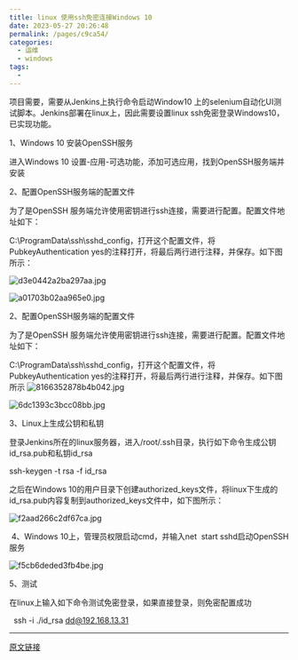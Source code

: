 ```yaml
---
title: linux 使用ssh免密连接Windows 10
date: 2023-05-27 20:26:48
permalink: /pages/c9ca54/
categories:
  - 运维
  - windows
tags:
  - 
---
```


项目需要，需要从Jenkins上执行命令启动Window10 上的selenium自动化UI测试脚本。Jenkins部署在linux上，因此需要设置linux ssh免密登录Windows10，已实现功能。

1、Windows 10 安装OpenSSH服务

进入Windows 10 设置-应用-可选功能，添加可选应用，找到OpenSSH服务端并安装


 2、配置OpenSSH服务端的配置文件

为了是OpenSSH 服务端允许使用密钥进行ssh连接，需要进行配置。配置文件地址如下：

C:\ProgramData\ssh\sshd_config，打开这个配置文件，将PubkeyAuthentication yes的注释打开，将最后两行进行注释，并保存。如下图所示：


![d3e0442a2ba297aa.jpg](http://pic.zzppjj.top/LightPicture/2023/05/d3e0442a2ba297aa.jpg)

![a01703b02aa965e0.jpg](http://pic.zzppjj.top/LightPicture/2023/05/a01703b02aa965e0.jpg)

 2、配置OpenSSH服务端的配置文件

为了是OpenSSH 服务端允许使用密钥进行ssh连接，需要进行配置。配置文件地址如下：

C:\ProgramData\ssh\sshd_config，打开这个配置文件，将PubkeyAuthentication yes的注释打开，将最后两行进行注释，并保存。如下图所示
![8166352878b4b042.jpg](http://pic.zzppjj.top/LightPicture/2023/05/8166352878b4b042.jpg)

![6dc1393c3bcc08bb.jpg](http://pic.zzppjj.top/LightPicture/2023/05/6dc1393c3bcc08bb.jpg)

 3、Linux上生成公钥和私钥

登录Jenkins所在的linux服务器，进入/root/.ssh目录，执行如下命令生成公钥id_rsa.pub和私钥id_rsa

ssh-keygen -t rsa -f id_rsa

之后在Windows 10的用户目录下创建authorized_keys文件，将linux下生成的id_rsa.pub内容复制到authorized_keys文件中，如下图所示：


![f2aad266c2df67ca.jpg](http://pic.zzppjj.top/LightPicture/2023/05/f2aad266c2df67ca.jpg)

 4、Windows 10上，管理员权限启动cmd，并输入net  start sshd启动OpenSSH服务

![f5cb6deded3fb4be.jpg](http://pic.zzppjj.top/LightPicture/2023/05/f5cb6deded3fb4be.jpg)

5、测试

在linux上输入如下命令测试免密登录，如果直接登录，则免密配置成功

  ssh -i ./id_rsa dd@192.168.13.31

---

[原文链接](https://blog.csdn.net/zhaodengdeng1984/article/details/121654821)
